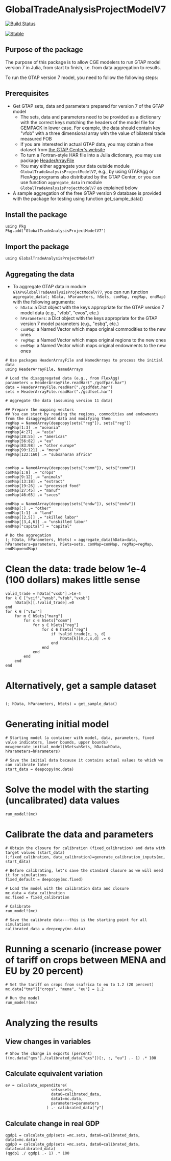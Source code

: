 # GlobalTradeAnalysisProjectModelV7

[![Build Status](https://github.com/mivanic/GlobalTradeAnalysisProjectModelV7.jl/actions/workflows/CI.yml/badge.svg?branch=master)](https://github.com/mivanic/GlobalTradeAnalysisProjectModelV7.jl/actions/workflows/CI.yml?query=branch%3Amaster)

[![Stable](https://img.shields.io/badge/docs-stable-blue.svg)](https://mivanic.github.io/GlobalTradeAnalysisProjectModelV7.jl/dev/)
## Purpose of the package

The purpose of this package is to allow CGE modelers to run GTAP model version 7 in Julia, from start to finish, i.e. from data aggregation to results.

To run the GTAP version 7 model, you need to follow the following steps:

## Prerequisites

- Get GTAP sets, data and parameters prepared for version 7 of the GTAP model
    - The sets, data and parameters need to be provided as a dictionary with the correct keys matching the headers of the model file for GEMPACK in lower case. For example, the data should contain key "vfob" with a three dimensional array with the value of bilateral trade measured FOB
    - If you are interested in actual GTAP data, you may obtain a free dataset from [the GTAP Center's website](https://www.gtap.agecon.purdue.edu/)
    - To turn a Fortran-style HAR file into a Julia dictionary, you may use package [HeaderArrayFile](https://github.com/mivanic/HeaderArrayFile.jl)
    - You may either aggregate your data outside module `GlobalTradeAnalysisProjectModelV7`, e.g., by using GTAPAgg or FlexAgg programs also distributed by the GTAP Center, or you can use function `aggregate_data` in module `GlobalTradeAnalysisProjectModelV7` as explained below
- A sample aggregation of the free GTAP version 9 database is provided with the package for testing using function get_sample_data()

## Install the package

```
using Pkg
Pkg.add("GlobalTradeAnalysisProjectModelV7")
```

## Import the package

```
using GlobalTradeAnalysisProjectModelV7
```

## Aggregating the data

- To aggregate GTAP data in module `GTAPvGlobalTradeAnalysisProjectModelV77`, you can run function `aggregate_data(; hData, hParameters, hSets, comMap, regMap, endMap)` with the following arguments:
    - `hData`: a Dict object with the keys appropriate for the GTAP version 7 model data (e.g., "vfob", "evos", etc.)
    - `hParameters`: a Dict object with the keys appropriate for the GTAP version 7 model parameters (e.g., "esbq", etc.)
    - `comMap`: a Named Vector which maps original commodities to the new ones 
    - `regMap`: a Named Vector which maps original regions to the new ones
    - `endMap`: a Named Vector which maps original endowments to the new ones
        

```
# Use packages HeaderArrayFile and NamedArrays to process the initial data
using HeaderArrayFile, NamedArrays

# Load the disaggregated data (e.g., from FlexAgg)
parameters = HeaderArrayFile.readHar("./gsdfpar.har")
data = HeaderArrayFile.readHar("./gsdfdat.har")
sets = HeaderArrayFile.readHar("./gsdfset.har")

# Aggregate the data (assuming version 11 data)

## Prepare the mapping vectors
## You can start by reading the regions, commodities and endowments from the disaggregated data and modifying them
regMap = NamedArray(deepcopy(sets["reg"]), sets["reg"])
regMap[1:3] .= "oceania"
regMap[4:27] .= "asia"
regMap[28:55] .= "americas"
regMap[56:82] .= "eu"
regMap[83:98] .= "other europe"
regMap[99:121] .= "mena"
regMap[122:160] .= "subsaharan africa"


comMap = NamedArray(deepcopy(sets["comm"]), sets["comm"])
comMap[1:8] .= "crops"
comMap[9:12] .= "animals"
comMap[13:18] .= "extract"
comMap[19:26] .= "processed food"
comMap[27:45] .= "manuf"
comMap[46:65] .= "svces"

endMap = NamedArray(deepcopy(sets["endw"]), sets["endw"])
endMap[:] .= "other"
endMap[1:1] .= "land"
endMap[[2,5]] .= "skilled labor"
endMap[[3,4,6]] .= "unskilled labor"
endMap["capital"] = "capital"

# Do the aggregation
(; hData, hParameters, hSets) = aggregate_data(hData=data, hParameters=parameters, hSets=sets, comMap=comMap, regMap=regMap, endMap=endMap)

```

# Clean the data: trade below 1e-4 (100 dollars) makes little sense

```
valid_trade = hData["vxsb"].>1e-4
for k ∈ ["vcif","vmsb","vfob","vxsb"]
    hData[k][.!valid_trade].=0
end
for k ∈ ["vtwr"]
    for m ∈ hSets["marg"]
        for c ∈ hSets["comm"]
            for s ∈ hSets["reg"]
                for d ∈ hSets["reg"]
                    if !valid_trade[c, s, d]
                        hData[k][m,c,s,d] .= 0
                    end
                end
            end
        end
    end
end
```

# Alternatively, get a sample dataset

```

(; hData, hParameters, hSets) = get_sample_data()

```

# Generating initial model

```
# Starting model (a container with model, data, parameters, fixed value indicators, lower bounds, upper bounds)
mc=generate_initial_model(hSets=hSets, hData=hData, hParameters=hParameters)

# Save the initial data because it contains actual values to which we can calibrate later
start_data = deepcopy(mc.data)
```

# Solve the model with the starting (uncalibrated) data  values

```
run_model!(mc)
```

# Calibrate the data and parameters

```
# Obtain the closure for calibration (fixed_calibration) and data with target values (start_data)
(;fixed_calibration, data_calibration)=generate_calibration_inputs(mc, start_data)

# Before calibrating, let's save the standard closure as we will need it for simulations
fixed_default = deepcopy(mc.fixed)

# Load the model with the calibration data and closure
mc.data = data_calibration
mc.fixed = fixed_calibration

# Calibrate
run_model!(mc)

# Save the calibrate data---this is the starting point for all simulations
calibrated_data = deepcopy(mc.data)
```



# Running a scenario (increase power of tariff on crops between MENA and EU by 20 percent)

```
# Set the tariff on crops from ssafrica to eu to 1.2 (20 percent)
mc.data["tms"]["crops", "mena", "eu"] = 1.2

# Run the model
run_model!(mc)

```

# Analyzing the results

## View changes in variables

```
# Show the change in exports (percent)
((mc.data["qxs"]./calibrated_data["qxs"])[:, :, "eu"] .- 1) .* 100

```

## Calculate equivalent variation

```
ev = calculate_expenditure(
                    sets=sets, 
                    data0=calibrated_data, 
                    data1=mc.data, 
                    parameters=parameters
                  ) .- calibrated_data["y"]
```

## Calculate change in real GDP

```
qgdp1 = calculate_gdp(sets =mc.sets, data0=calibrated_data, data1=mc.data)
qgdp0 = calculate_gdp(sets =mc.sets, data0=calibrated_data, data1=calibrated_data)
(qgdp1 ./ qgdp1 .- 1) .* 100
```
